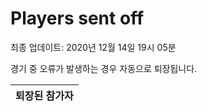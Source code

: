 # Players sent off
최종 업데이트: 2020년 12월 14일 19시 05분


경기 중 오류가 발생하는 경우 자동으로 퇴장됩니다.


| 퇴장된 참가자 |
|:---:|
